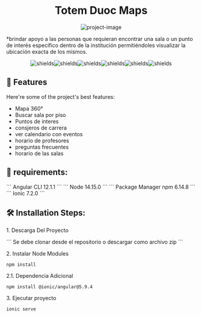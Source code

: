 <h1 align="center" id="title">Totem Duoc Maps</h1>

<p align="center"><img src="https://duocmaps.s3.amazonaws.com/www/assets/img/duoc.png" alt="project-image"></p>

<p id="description">*brindar apoyo a las personas que requieran encontrar una sala o un punto de interés específico dentro de la institución permitiéndoles visualizar la ubicación exacta de los mismos.</p>

<p align="center"><img src="https://img.shields.io/badge/HTML-239120?style=for-the-badge&amp;logo=html5&amp;logoColor=white" alt="shields"><img src="https://img.shields.io/badge/TypeScript-007ACC?style=for-the-badge&amp;logo=typescript&amp;logoColor=white" alt="shields"><img src="https://img.shields.io/badge/CSS-239120?&amp;style=for-the-badge&amp;logo=css3&amp;logoColor=white" alt="shields"><img src="https://img.shields.io/badge/JavaScript-F7DF1E?style=for-the-badge&amp;logo=javascript&amp;logoColor=black" alt="shields"><img src="https://img.shields.io/badge/Angular-DD0031?style=for-the-badge&amp;logo=angular&amp;logoColor=white" alt="shields"><img src="https://img.shields.io/badge/Ionic-3880FF?style=for-the-badge&amp;logo=ionic&amp;logoColor=white" alt="shields"></p>

  
  
<h2>🧐 Features</h2>

Here're some of the project's best features:

*   Mapa 360°
*   Buscar sala por piso
*   Puntos de interes
*   consjeros de carrera
*   ver calendario con eventos
*   horario de profesores
*   preguntas frecuentes
*   horario de las salas

<h2>🧾 requirements:</h2>
```
Angular CLI	12.1.1
```
```
Node	14.15.0
```
```
Package Manager	npm 6.14.8
```
```
Ionic	7.2.0
```
<h2>🛠️ Installation Steps:</h2>

<p>1. Descarga Del Proyecto</p>
```
Se debe clonar desde el repositorio o descargar como archivo zip
```
<p>2. Instalar Node Modules</p>

```
npm install
```
<p>2.1. Dependencia Adicional</p>

```
npm install @ionic/angular@5.9.4

```

<p>3. Ejecutar proyecto</p>

```
ionic serve 
```

